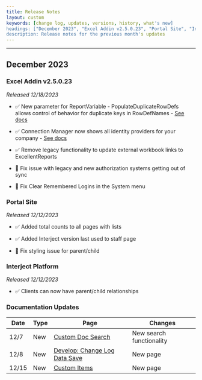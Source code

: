 ```yaml
---
title: Release Notes
layout: custom
keywords: [change log, updates, versions, history, what's new]
headings: ["December 2023", "Excel Addin v2.5.0.23", "Portal Site", "Interject Platform", "Documentation Updates"]
description: Release notes for the previous month's updates
---
```

* * *

## December 2023

### Excel Addin v2.5.0.23

_Released 12/18/2023_

* ✅ New parameter for ReportVariable - PopulateDuplicateRowDefs allows control of behavior for duplicate keys in RowDefNames - [See docs](/wIndex/ReportVariable.html#function-arguments)

* ✅ Connection Manager now shows all identity providers for your company - [See docs](/wDeveloper/ConnectionManager.html)

* ✅ Remove legacy functionality to update external workbook links to ExcellentReports

* 🐞 Fix issue with legacy and new authorization systems getting out of sync

* 🐞 Fix Clear Remembered Logins in the System menu

### Portal Site

_Released 12/12/2023_

* ✅ Added total counts to all pages with lists

* ✅ Added Interject version last used to staff page

* 🐞 Fix styling issue for parent/child

### Interject Platform

_Released 12/12/2023_

* ✅ Clients can now have parent/child relationships

### Documentation Updates

| Date | Type | Page | Changes |
|---|---|---|---|
| 12/7 | New | [Custom Doc Search](/schemas/custom_search) | New search functionality |
| 12/8 | New | [Develop: Change Log Data Save](/wDeveloper/L-Dev-ChangelogDataSave.html) | New page |
| 12/15 | New | [Custom Items](/wDeveloper/CustomItems.html) | New page |
